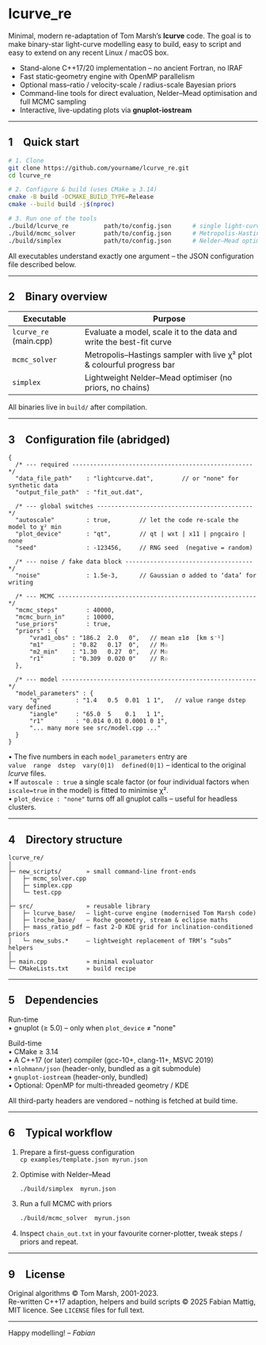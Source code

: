 # lcurve_re

Minimal, modern re-adaptation of Tom Marsh’s **lcurve** code.
The goal is to make binary-star light-curve modelling easy to build,
easy to script and easy to extend on any recent Linux / macOS box.

* Stand-alone C++17/20 implementation – no ancient Fortran, no IRAF
* Fast static‐geometry engine with OpenMP parallelism
* Optional mass–ratio / velocity-scale / radius-scale Bayesian priors
* Command-line tools for direct evaluation, Nelder–Mead optimisation and
  full MCMC sampling
* Interactive, live-updating plots via **gnuplot-iostream**

---

## 1 Quick start

```bash
# 1. Clone
git clone https://github.com/yourname/lcurve_re.git
cd lcurve_re

# 2. Configure & build (uses CMake ≥ 3.14)
cmake -B build -DCMAKE_BUILD_TYPE=Release
cmake --build build -j$(nproc)

# 3. Run one of the tools
./build/lcurve_re          path/to/config.json      # single light-curve evaluation
./build/mcmc_solver        path/to/config.json      # Metropolis-Hastings / MCMC
./build/simplex            path/to/config.json      # Nelder–Mead optimiser
```

All executables understand exactly one argument – the
JSON configuration file described below.

---

## 2 Binary overview

| Executable                       | Purpose                                                               |
|---------------------------------|-----------------------------------------------------------------------|
| `lcurve_re` (main.cpp)          | Evaluate a model, scale it to the data and write the best-fit curve   |
| `mcmc_solver`                   | Metropolis–Hastings sampler with live χ² plot & colourful progress bar|
| `simplex`                       | Lightweight Nelder–Mead optimiser (no priors, no chains)              |

All binaries live in `build/` after compilation.

---

## 3 Configuration file (abridged)

```jsonc
{
  /* --- required --------------------------------------------------- */
  "data_file_path"    : "lightcurve.dat",        // or "none" for synthetic data
  "output_file_path"  : "fit_out.dat",

  /* --- global switches -------------------------------------------- */
  "autoscale"         : true,        // let the code re-scale the model to χ² min
  "plot_device"       : "qt",        // qt | wxt | x11 | pngcairo | none
  "seed"              : -123456,     // RNG seed  (negative = random)

  /* --- noise / fake data block ------------------------------------ */
  "noise"             : 1.5e-3,      // Gaussian σ added to ‘data’ for writing

  /* --- MCMC -------------------------------------------------------- */
  "mcmc_steps"        : 40000,
  "mcmc_burn_in"      : 10000,
  "use_priors"        : true,
  "priors" : {
      "vrad1_obs" : "186.2  2.0   0",   // mean ±1σ  [km s⁻¹]
      "m1"        : "0.82   0.17  0",   // M☉
      "m2_min"    : "1.30   0.27  0",   // M☉
      "r1"        : "0.309  0.020 0"    // R☉
  },

  /* --- model ------------------------------------------------------- */
  "model_parameters" : {
      "q"          : "1.4   0.5  0.01  1 1",   // value range dstep vary defined
      "iangle"     : "65.0  5    0.1   1 1",
      "r1"         : "0.014 0.01 0.0001 0 1",
      "... many more see src/model.cpp ..."
  }
}
```

•  The five numbers in each `model_parameters` entry are  
   `value  range  dstep  vary(0|1)  defined(0|1)` – identical to the
   original *lcurve*  files.  
•  If `autoscale : true` a single scale factor (or four individual
   factors when `iscale=true` in the model) is fitted to minimise χ².  
•  `plot_device : "none"` turns off all gnuplot calls – useful for
   headless clusters.

---

## 4 Directory structure

```
lcurve_re/
│
├─ new_scripts/       » small command-line front-ends
│   ├─ mcmc_solver.cpp
│   ├─ simplex.cpp
│   └─ test.cpp
│
├─ src/               » reusable library
│   ├─ lcurve_base/   – light-curve engine (modernised Tom Marsh code)
│   ├─ lroche_base/   – Roche geometry, stream & eclipse maths
│   ├─ mass_ratio_pdf – fast 2-D KDE grid for inclination-conditioned priors
│   └─ new_subs.*     – lightweight replacement of TRM’s “subs” helpers
│
├─ main.cpp           » minimal evaluator
└─ CMakeLists.txt     » build recipe
```

---

## 5 Dependencies

Run-time  
• gnuplot (≥ 5.0) – only when `plot_device` ≠ "none"

Build-time  
• CMake ≥ 3.14  
• A C++17 (or later) compiler (gcc-10+, clang-11+, MSVC 2019)  
• `nlohmann/json` (header-only, bundled as a git submodule)  
• `gnuplot-iostream` (header-only, bundled)  
• Optional: OpenMP for multi-threaded geometry / KDE

All third-party headers are vendored – nothing is fetched at build time.

---

## 6 Typical workflow

1.  Prepare a first-guess configuration  
    `cp examples/template.json myrun.json`  

2.  Optimise with Nelder–Mead  
    ```bash
    ./build/simplex  myrun.json
    ```

3.  Run a full MCMC with priors  
    ```bash
    ./build/mcmc_solver  myrun.json
    ```

4.  Inspect `chain_out.txt` in your favourite corner-plotter, tweak
    steps / priors and repeat.

---

## 9 License

Original algorithms © Tom Marsh, 2001-2023.  
Re-written C++17 adaption, helpers and build scripts © 2025 Fabian
Mattig, MIT licence.  See `LICENSE` files for full text.

---

Happy modelling! – *Fabian*
